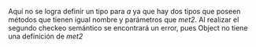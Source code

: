 Aquí no se logra definir un tipo para _a_ ya que hay dos tipos que poseen métodos 
que tienen igual nombre y parámetros que _met2_. Al realizar el segundo checkeo semántico
se encontrará un error, pues Object no tiene una definición de _met2_